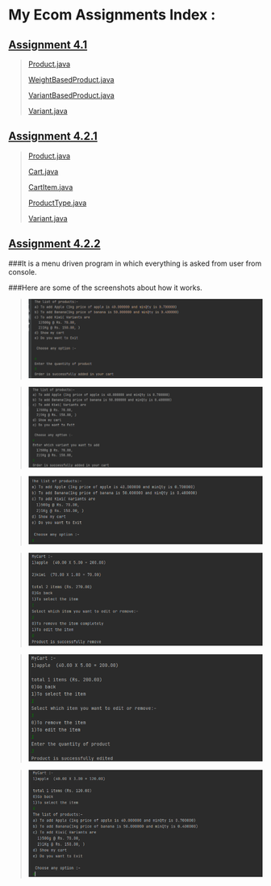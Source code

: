 # My Ecom Assignments Index :

## [Assignment 4.1](https://github.com/alein249/MyEcom/tree/master/src)

> [Product.java](https://github.com/alein249/MyEcom/blob/master/src/models/Product.java)
> 
> [WeightBasedProduct.java](https://github.com/alein249/MyEcom/blob/master/src/models/WeightBasedProduct.java)
> 
> [VariantBasedProduct.java](https://github.com/alein249/MyEcom/blob/master/src/models/VariantBasedProduct.java)
> 
> [Variant.java](https://github.com/alein249/MyEcom/blob/master/src/models/Variant.java)

## [Assignment 4.2.1](https://github.com/alein249/MyEcom/tree/Assignment4.2.1/src)

> [Product.java](https://github.com/alein249/MyEcom/blob/Assignment4.2.1/src/models/Product.java)
> 
> [Cart.java](https://github.com/alein249/MyEcom/blob/Assignment4.2.1/src/models/Cart.java)
> 
> [CartItem.java](https://github.com/alein249/MyEcom/blob/Assignment4.2.1/src/models/CartItem.java)
> 
> [ProductType.java](https://github.com/alein249/MyEcom/blob/Assignment4.2.1/src/models/ProductType.java)
> 
> [Variant.java](https://github.com/alein249/MyEcom/blob/Assignment4.2.1/src/models/Variant.java)

## [Assignment 4.2.2](https://github.com/alein249/MyEcom/tree/Assignment4.2.2/src)

###It is a menu driven program in which everything is asked from user from console.

###Here are some of the screenshots about how it works.

> ![](https://github.com/alein249/MyEcom/blob/Assignment4.2.2/Screenshot%20(6).png)

> ![](https://github.com/alein249/MyEcom/blob/Assignment4.2.2/Screenshot%20(8).png)

> ![](https://github.com/alein249/MyEcom/blob/Assignment4.2.2/Screenshot%20(10).png)

> ![](https://github.com/alein249/MyEcom/blob/Assignment4.2.2/Screenshot%20(12).png)

> ![](https://github.com/alein249/MyEcom/blob/Assignment4.2.2/Screenshot%20(14).png)

> ![](https://github.com/alein249/MyEcom/blob/Assignment4.2.2/Screenshot%20(16).png)
